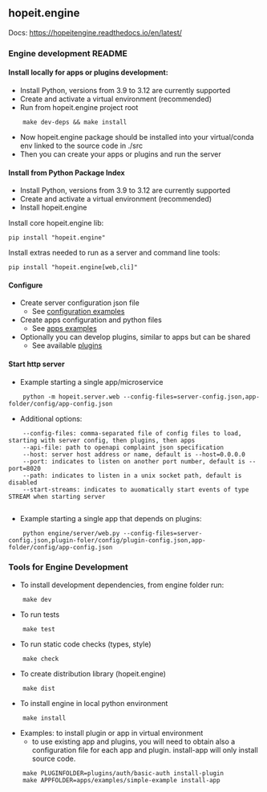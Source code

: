 ## hopeit.engine

Docs: https://hopeitengine.readthedocs.io/en/latest/


### Engine development README

#### Install locally for apps or plugins development:
- Install Python, versions from 3.9 to 3.12 are currently supported
- Create and activate a virtual environment (recommended)
- Run from hopeit.engine project root
```
    make dev-deps && make install
```
- Now hopeit.engine package should be installed into your virtual/conda env linked to the source code in ./src
- Then you can create your apps or plugins and run the server

#### Install from Python Package Index

- Install Python, versions from 3.9 to 3.12 are currently supported
- Create and activate a virtual environment (recommended)
- Install hopeit.engine

Install core hopeit.engine lib:
```
pip install "hopeit.engine"
```
Install extras needed to run as a server and command line tools:
```
pip install "hopeit.engine[web,cli]"
```

#### Configure
- Create server configuration json file
    - See [configuration examples](./config/)
- Create apps configuration and python files
    - See [apps examples](../apps/examples/)
- Optionally you can develop plugins, similar to apps but can be shared
    - See available [plugins](../plugins/)

#### Start http server
- Example starting a single app/microservice
```
    python -m hopeit.server.web --config-files=server-config.json,app-folder/config/app-config.json
```

- Additional options:
```
    --config-files: comma-separated file of config files to load, starting with server config, then plugins, then apps
    --api-file: path to openapi complaint json specification
    --host: server host address or name, default is --host=0.0.0.0
    --port: indicates to listen on another port number, default is --port=8020
    --path: indicates to listen in a unix socket path, default is disabled    
    --start-streams: indicates to auomatically start events of type STREAM when starting server
    
```

- Example starting a single app that depends on plugins:
```
    python engine/server/web.py --config-files=server-config.json,plugin-foler/config/plugin-config.json,app-folder/config/app-config.json
```

### Tools for Engine Development

- To install development dependencies, from engine folder run:
```
    make dev
```

- To run tests
```
    make test
```

- To run static code checks (types, style)
```
    make check
```

- To create distribution library (hopeit.engine)
```
    make dist
```

- To install engine in local python environment
```
    make install
```

- Examples: to install plugin or app in virtual environment
    - to use existing app and plugins, you will need to obtain also a configuration file for each app and plugin. install-app will only install source code.
```
    make PLUGINFOLDER=plugins/auth/basic-auth install-plugin
    make APPFOLDER=apps/examples/simple-example install-app
```
